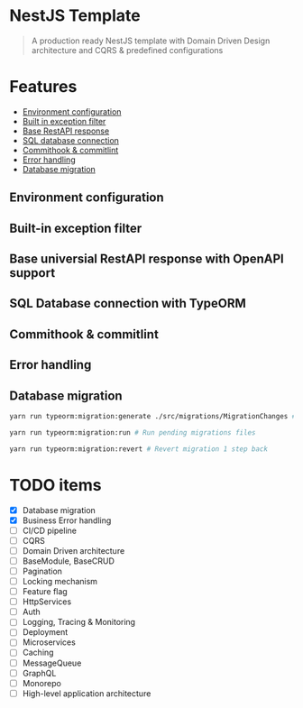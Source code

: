 # NestJS Template
> A production ready NestJS template with Domain Driven Design architecture and CQRS & predefined configurations

# Features
- [Environment configuration](#environment-configuration)
- [Built in exception filter](#built-in-exception-filter)
- [Base RestAPI response](#base-universial-restapi-response-with-openapi-support)
- [SQL database connection](#sql-database-connection-with-typeorm)
- [Commithook & commitlint](#commithook--commitlint)
- [Error handling](#error-handling)
- [Database migration](#database-migration)

## Environment configuration
## Built-in exception filter
## Base universial RestAPI response with OpenAPI support
## SQL Database connection with TypeORM
## Commithook & commitlint
## Error handling
## Database migration
```sh
yarn run typeorm:migration:generate ./src/migrations/MigrationChanges # Generate migration file

yarn run typeorm:migration:run # Run pending migrations files

yarn run typeorm:migration:revert # Revert migration 1 step back
```


# TODO items
- [x] Database migration
- [x] Business Error handling
- [ ] CI/CD pipeline
- [ ] CQRS
- [ ] Domain Driven architecture
- [ ] BaseModule, BaseCRUD
- [ ] Pagination
- [ ] Locking mechanism
- [ ] Feature flag
- [ ] HttpServices
- [ ] Auth
- [ ] Logging, Tracing & Monitoring
- [ ] Deployment
- [ ] Microservices
- [ ] Caching
- [ ] MessageQueue
- [ ] GraphQL
- [ ] Monorepo
- [ ] High-level application architecture